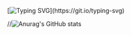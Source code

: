 [![Typing SVG](https://readme-typing-svg.herokuapp.com?font=New+Courier&color=916BBF&size=30&center=false&lines=Well%2C+hello+there.;Welcome+to+my+profile!)](https://git.io/typing-svg)

//![Anurag's GitHub stats](https://github-readme-stats.vercel.app/api?username=omsyaran&show_icons=true&theme=nightowl&hide_title=true)



